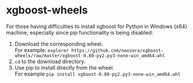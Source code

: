 # xgboost-wheels  
  
For those having difficulties to install xgboost for Python in Windows (x64) machine, especially since pip functionality is being disabled:  
1. Download the corresponding wheel.  
For example: `explorer https://github.com/neozora/xgboost-wheels/raw/master/xgboost-0.80-py2.py3-none-win_amd64.whl`
2. `cd` to the download directory.
3. Use pip to install directly from the wheel.  
For example `pip install xgboost-0.80-py2.py3-none-win_amd64.whl`
